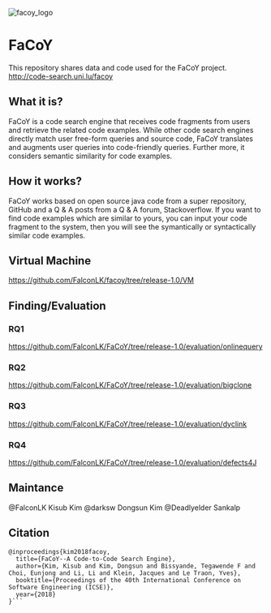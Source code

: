 ![facoy_logo](https://user-images.githubusercontent.com/26062775/29922353-86fa005c-8e55-11e7-88ef-42a735cf42c4.png)

# FaCoY
This repository shares data and code used for the FaCoY project.
http://code-search.uni.lu/facoy

## What it is?
FaCoY is a code search engine that receives code fragments from users and retrieve the related code examples. While other code search engines directly match user free-form queries and source code, FaCoY translates and augments user queries into code-friendly queries. Further more, it considers semantic similarity for code examples.

## How it works?
FaCoY works based on open source java code from a super repository, GitHub and a Q & A posts from a Q & A forum, Stackoverflow. If you want to find code examples which are similar to yours, you can input your code fragment to the system, then you will see the symantically or syntactically similar code examples.

## Virtual Machine
https://github.com/FalconLK/facoy/tree/release-1.0/VM

## Finding/Evaluation
### RQ1
https://github.com/FalconLK/FaCoY/tree/release-1.0/evaluation/onlinequery

### RQ2
https://github.com/FalconLK/FaCoY/tree/release-1.0/evaluation/bigclone

### RQ3
https://github.com/FalconLK/FaCoY/tree/release-1.0/evaluation/dyclink

### RQ4
https://github.com/FalconLK/FaCoY/tree/release-1.0/evaluation/defects4J

## Maintance
@FalconLK Kisub Kim
@darksw Dongsun Kim
@Deadlyelder Sankalp

## Citation
```
@inproceedings{kim2018facoy,
  title={FaCoY--A Code-to-Code Search Engine},
  author={Kim, Kisub and Kim, Dongsun and Bissyande, Tegawende F and Choi, Eunjong and Li, Li and Klein, Jacques and Le Traon, Yves},
  booktitle={Proceedings of the 40th International Conference on Software Engineering (ICSE)},
  year={2018}
}```
